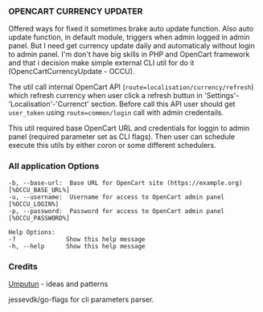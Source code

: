 ### OPENCART CURRENCY UPDATER
Offered ways for fixed it sometimes brake auto update function. Also auto update function, in default module, triggers when admin logged in admin panel.
But I need get currency update daily and automaticaly without login to admin panel. I'm don't have big skills in PHP and OpenCart framework 
and that i decision make simple external CLI util for do it (OpencCartCurrencyUpdate - OCCU).

The util call internal OpenCart API (`route=localisation/currency/refresh`) which refresh currency when user click a refresh buttun 
in 'Settings'-'Localisation'-'Currenct' section. Before call this API user should get `user_token` using `route=common/login` call with admin credentails.

This util required base OpenCart URL and credentials for loggin to admin panel (required parameter set as CLI flags). 
Then  user can schedule execute this utils by either coron or some different schedulers.

### All application Options
```text
-b, --base-url:  Base URL for OpenCart site (https://example.org) [%OCCU_BASE_URL%]
-u, --username:  Username for access to OpenCart admin panel [%OCCU_LOGIN%]
-p, --password:  Password for access to OpenCart admin panel [%OCCU_PASSWORD%]

Help Options:
-?              Show this help message
-h, --help      Show this help message

```

### Credits
[Umputun](https://github.com/umputun) - ideas and patterns  

jessevdk/go-flags for cli parameters parser.